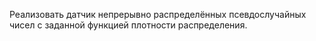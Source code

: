  Реализовать датчик непрерывно распределённых псевдослучайных чисел с заданной функцией плотности распределения.
